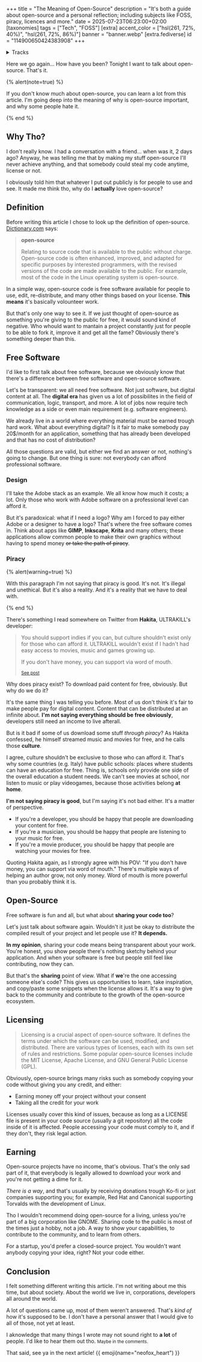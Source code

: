 +++
title = "The Meaning of Open-Source"
description = "It's both a guide about open-source and a personal reflection; including subjects like FOSS, piracy, licences and more."
date = 2025-07-23T06:23:00+02:00
[taxonomies]
tags = ["Tech", "FOSS"]
[extra]
accent_color = ["hsl(261, 72%, 40%)", "hsl(261, 72%, 86%)"]
banner = "banner.webp"
[extra.fediverse]
id = "114900650424383908"
+++

<details id="tracks">
<summary>Tracks</summary>

From now on I'm mentioning the music I'm listening to while writing every article.

I highly suggest reading while listening to these tracks (or the author) to be on the same wavelength I was at the time of publishing. You're not forced to, it's a thing you can do if you're a regular on my website and enjoy what I say.

For this article, I listened to **Billie Eilish**. I don't have any specific tracks list to give you because I played the author on shuffle. **BUT** if you want something specific, play her <a class="external" target="_blank" href="https://album.link/i/1440898929/">**dont smile at me**</a> EP.

</details>

Here we go again... How have you been? Tonight I want to talk about open-source. That's it.

{% alert(note=true) %}

If you don't know much about open-source, you can learn a lot from this article. I'm going deep into the meaning of why is open-source important, and why some people hate it.

{% end %}

## Why Tho?

I don't really know. I had a conversation with a friend... when was it, 2 days ago? Anyway, he was telling me that by making my stuff open-source I'll never achieve anything, and that somebody could steal my code anytime, license or not.

I obviously told him that whatever I put out publicly is for people to use and see. It made me think tho, why do I **actually** love open-source?

## Definition

Before writing this article I chose to look up the definition of open-source. [Dictionary.com](https://www.dictionary.com/browse/open%20source/) says:

> <strong class="title">open-source</strong>
>
> Relating to source code that is available to the public without charge. Open-source code is often enhanced, improved, and adapted for specific purposes by interested programmers, with the revised versions of the code are made available to the public. For example, most of the code in the Linux operating system is open-source.

In a simple way, open-source code is free software available for people to use, edit, re-distribute, and many other things based on your license. **This means** it's basically volounteer work.

But that's only one way to see it. If we just thought of open-source as something you're giving to the public for free, it would sound kind of negative. Who whould want to mantain a project constantly just for people to be able to fork it, improve it and get all the fame? Obviously there's something deeper than this.

## Free Software

I'd like to first talk about free software, because we obviously know that there's a difference between free software and open-source software.

Let's be transparent: we all need free software. Not just software, but digital content at all. The **digital era** has given us a lot of possibilites in the field of communication, logic, transport, and more. A lot of jobs now require tech knowledge as a side or even main requirement (e.g. software engineers).

We already live in a world where everything material must be earned trough hard work. What about everything digital? Is it fair to make somebody pay 20$/month for an application, something that has already been developed and that has no cost of distribution?

All those questions are valid, but either we find an answer or not, nothing's going to change. But one thing is sure: not everybody can afford professional software.

### Design

I'll take the Adobe stack as an example. We all know how much it costs; a lot. Only those who work with Adobe software on a professional level can afford it.

But it's paradoxical: what if I need a logo? Why am I forced to pay either Adobe or a designer to have a logo? That's where the free software comes in. Think about apps like **GIMP**, **Inkscape**, **Krita** and many others; these applications allow common people to make their own graphics without having to spend money ~~or take the path of piracy~~.

### Piracy

{% alert(warning=true) %}

With this paragraph I'm not saying that piracy is good. It's not. It's illegal and unethical. But it's also a reality. And it's a reality that we have to deal with.

{% end %}

There's something I read somewhere on Twitter from **Hakita**, ULTRAKILL's developer:

> You should support indies if you can, but culture shouldn't exist only for those who can afford it. ULTRAKILL wouldn't exist if I hadn't had easy access to movies, music and games growing up.
>
> If you don't have money, you can support via word of mouth.
> 
> <small><a class="external" href="https://x.com/HakitaDev/status/1797245014268891236">See post</a></small>

Why does piracy exist? To download paid content for free, obviously. But why do we do it?

It's the same thing I was telling you before. Most of us don't think it's fair to make people pay for digital content. Content that can be distributed at an infinite about. **I'm not saying everything should be free obviously**, developers still need an income to live afterall.

But is it bad if some of us download some stuff *through piracy*? As Hakita confessed, he himself streamed music and movies for free, and he calls those **culture**.

I agree, culture shouldn't be exclusive to those who can afford it. That's why some countries (e.g. Italy) have public schools: places where students can have an education for free. Thing is, schools only provide one side of the overall education a student needs. We can't see movies at school, nor listen to music or play videogames, because those activities belong **at home**.

**I'm not saying piracy is good**, but I'm saying it's not bad either. It's a matter of perspective.

- If you're a developer, you should be happy that people are downloading your content for free.
- If you're a musician, you should be happy that people are listening to your music for free.
- If you're a movie producer, you should be happy that people are watching your movies for free.

Quoting Hakita again, as I strongly agree with his POV: "If you don't have money, you can support via word of mouth." There's multiple ways of helping an author grow, not only money. Word of mouth is more powerful than you probably think it is.

## Open-Source

Free software is fun and all, but what about **sharing your code too**?

Let's just talk about software again. Wouldn't it just be okay to distribute the compiled result of your project and let people use it? **It depends.**

**In my opinion**, sharing your code means being transparent about your work. You're honest, you show people there's nothing sketchy behind your application. And when your software is free but people still feel like contributing, now they can.

But that's the **sharing** point of view. What if **we**'re the one accessing someone else's code? This gives us opportunities to learn, take inspiration, and copy/paste some snippets when the license allows it. It's a way to give back to the community and contribute to the growth of the open-source ecosystem.

## Licensing

> Licensing is a crucial aspect of open-source software. It defines the terms under which the software can be used, modified, and distributed. There are various types of licenses, each with its own set of rules and restrictions. Some popular open-source licenses include the MIT License, Apache License, and GNU General Public License (GPL).

Obviously, open-source brings many risks such as somebody copying your code without giving you any credit, and either:

- Earning money off your project without your consent
- Taking all the credit for your work

Licenses usually cover this kind of issues, because as long as a LICENSE file is present in your code source (usually a git repository) all the code inside of it is affected. People accessing your code must comply to it, and if they don't, they risk legal action.

## Earning

Open-source projects have no income, that's obvious. That's the only sad part of it, that everybody is legally allowed to download your work and you're not getting a dime for it.

*There is a way*, and that's usually by receiving donations trough Ko-fi or just companies supporting you; for example, Red Hat and Canonical supporting Torvalds with the development of Linux.

Tho I wouldn't recommend doing open-source for a living, unless you're part of a big corporation like GNOME. Sharing code to the public is most of the times just a hobby, not a job. A way to show your capabilities, to contribute to the community, and to learn from others.

For a startup, you'd prefer a closed-source project. You wouldn't want anybody copying your idea, right? Not your code either.

## Conclusion

I felt something different writing this article. I'm not writing about me this time, but about society. About the world we live in, corporations, developers all around the world.

A lot of questions came up, most of them weren't answered. That's *kind of* how it's supposed to be. I don't have a personal answer that I would give to all of those, not yet at least.

I aknowledge that many things I wrote may not sound right to **a lot** of people. I'd like to hear them out tho. <small>Maybe in the comments.</small>

That said, see ya in the next article! {{ emoji(name="neofox_heart") }}
